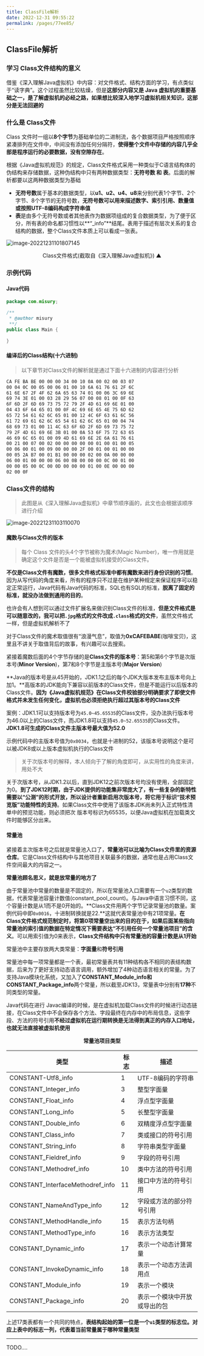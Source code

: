 ```yaml
---
title: ClassFile解析
date: 2022-12-31 09:55:22
permalink: /pages/77ee85/
---
```


## ClassFile解析

### 学习 Class文件结构的意义

借鉴《深入理解Java虚拟机》中内容：对文件格式、结构方面的学习，有点类似于“读字典”。这个过程虽然比较枯燥，但是**这部分内容又是 Java 虚拟机的重要基础之一，是了解虚拟机的必经之路，如果想比较深入地学习虚拟机相关知识，这部分是无法回避的**

### 什么是 Class文件

Class 文件时一组以**8个字节**为基础单位的二进制流，各个数据项目严格按照顺序紧凑排列在文件中，中间没有添加任何分隔符，**使得整个文件中存储的内容几乎全部是程序运行的必要数据，没有空隙存在**。

根据《Java虚拟机规范》的规定，Class文件格式采用一种类似于C语言结构体的伪结构来存储数据，这种伪结构中只有两种数据类型：**无符号数 和 表**。后面的解析都要以这两种数据类型为基础

* **无符号数**属于基本的数据类型，以**u1、u2、u4、u8**来分别代表1个字节、2个字节、8个字节的无符号数，**无符号数可以用来描述数字、索引引用、数量值或按照UTF-8编码构成字符串值**
* **表**是由多个无符号数或者其他表作为数据项组成的复合数据类型，为了便于区分，所有表的命名都习惯性以**“_info”**结尾。表用于描述有层次关系的复合结构的数据，整个Class文件本质上可以看成一张表。

![image-20221231101807145](https://cdn.staticaly.com/gh/M1sury/image-store@master/image-20221231101807145.png)

<p align="center">Class文件格式(截取自《深入理解Java虚拟机》) ▲</p>

### 示例代码

#### Java代码

```java
package com.misury;

/**
 * @author misury
 **/
public class Main {
    
}
```

#### 编译后的Class结构(十六进制)

> 以下章节对Class文件的解析就是通过下面十六进制的内容进行分析

```bash
CA FE BA BE 00 00 00 34 00 10 0A 00 02 00 03 07 
00 04 0C 00 05 00 06 01 00 10 6A 61 76 61 2F 6C 
61 6E 67 2F 4F 62 6A 65 63 74 01 00 06 3C 69 6E 
69 74 3E 01 00 03 28 29 56 07 00 08 01 00 0F 63 
6F 6D 2F 6D 69 73 75 72 79 2F 4D 61 69 6E 01 00 
04 43 6F 64 65 01 00 0F 4C 69 6E 65 4E 75 6D 62 
65 72 54 61 62 6C 65 01 00 12 4C 6F 63 61 6C 56 
61 72 69 61 62 6C 65 54 61 62 6C 65 01 00 04 74 
68 69 73 01 00 11 4C 63 6F 6D 2F 6D 69 73 75 72 
79 2F 4D 61 69 6E 3B 01 00 0A 53 6F 75 72 63 65 
46 69 6C 65 01 00 09 4D 61 69 6E 2E 6A 61 76 61 
00 21 00 07 00 02 00 00 00 00 00 01 00 01 00 05 
00 06 00 01 00 09 00 00 00 2F 00 01 00 01 00 00 
00 05 2A B7 00 01 B1 00 00 00 02 00 0A 00 00 00 
06 00 01 00 00 00 06 00 0B 00 00 00 0C 00 01 00 
00 00 05 00 0C 00 0D 00 00 00 01 00 0E 00 00 00 
02 00 0F
```

### Class文件的结构

> 此图是从《深入理解Java虚拟机》中章节顺序画的，此文也会根据该顺序进行介绍

![image-20221231103110070](https://cdn.staticaly.com/gh/M1sury/image-store@master/image-20221231103110070.png)

#### 魔数与Class文件的版本

> 每个 Class 文件的头4个字节被称为魔术(Magic Number)，唯一作用就是确定这个文件是否是一个能被虚拟机接受的Class文件。

**不仅是Class文件有魔数，很多文件格式标准中都有魔数来进行身份识别的习惯**。因为从写代码的角度来看，所有的程序只不过是在维护某种规定来保证程序可以稳定正常运行，Java代码有Java代码的标准，SQL也有SQL的标准，**脱离了固定的标准，就没办法做到通用的目的**。

也许会有人想到可以通过文件扩展名来做识别Class文件的标准，**但是文件格式是可以随意改的，我可以把`.jpg`格式的文件改成`.class`格式的文件**，虽然文件格式一样，但是虚拟机解析不了

对于Class文件的魔术取值很有“浪漫气息”，取值为**0xCAFEBABE**(咖啡宝贝)，这里且不讲关于取值背后的故事，有兴趣可以去搜索。

紧接着魔数后面的4个字节存储的是**Class文件的版本号**：第5和第6个字节是次版本号(**Minor Version**)，第7和8个字节是主版本号(**Major Version**)

**Java的版本号是从45开始的，JDK1.1之后的每个JDK大版本发布主版本号向上加1。**高版本的JDK能向下兼容以前版本的Class文件，但是不能运行以后版本的Class文件。**因为《Java虚拟机规范》在Class文件校验部分明确要求了即使文件格式并未发生任何变化，虚拟机也必须拒绝执行超过其版本号的Class文件**

案例：JDK1.1可以支持版本号为`45.0~45.65535`的Class文件，没办法执行版本号为46.0以上的Class文件，而JDK1.8可以支持`45.0~52.65535`的Class文件。**JDK1.8可生成的Class文件主版本号最大值为52.0**

示例代码中的主版本号值为`0x0034`，也就是十进制的52，该版本号说明这个是可以被JDK8或以上版本虚拟机执行的Class文件

> 关于次版本号的解释，本人倾向于了解的角度即可，从实用性的角度来讲，用处不大

关于次版本号，从JDK1.2以后，直到JDK12之前次版本号均没有使用，全部固定为0。**到了JDK12时期，由于JDK提供的功能集非常庞大了，有一些复杂的新特性需要以“公测”的形式开放，所以设计者重新启用次版本号，将它用于标识“技术预览版”功能特性的支持**。如果Class文件中使用了该版本JDK尚未列入正式特性清单中的预览功能，则必须把次 版本号标识为65535，以便Java虚拟机在加载类文件时能够区分出来。

#### 常量池

紧接着主次版本号之后就是常量池入口了，**常量池可以比喻为Class文件里的资源仓库**。它是Class文件结构中与其他项目关联最多的数据，通常也是占用Class文件空间最大的内容之一。

**常量池顾名思义，就是放常量的地方了**

由于常量池中常量的数量是不固定的，所以在常量池入口需要有一个`u2`类型的数据，代表常量池容量计数值(constant_pool_count)。与Java中语言习惯不同，这个容量计数是从1而不是0开始的。**Class文件用两个字节记录常量池的数量。案例代码中即`0x0016`，十进制转换就是22.**这就代表常量池中有21项常量。**在Class文件格式规范制定时，将第0项常量空出来的目的在于，如果后面某些指向常量池的索引值的数据在特定情况下需要表达“不引用任何一个常量池项目”的含义**。可以用索引值为0来表示，**Class文件结构中只有常量池的容量计数是从1开始**

常量池中主要存放两大类常量：**字面量**和**符号引用**

常量池中每一项常量都是一个表，最初常量表共有11种结构各不相同的表结构数据，后来为了更好支持动态语言调用，额外增加了4种动态语言相关的常量。为了支持Java模块化系统，又加入了**CONSTANT_Module_info和CONSTANT_Package_info**两个常量，所以截至JDK13，常量表中分别有**17种**不同类型的常量。

Java代码在进行 Javac编译的时候，是在虚拟机加载Class文件的时候进行动态链接，在Class文件中不会保存各个方法、字段最终在内存中的布局信息，这些字段、方法的符号引用**不经过虚拟机在运行期转换是无法得到真正的内存入口地址，也就无法直接被虚拟机使用**

<p align=center><strong>常量池项目类型</strong></p>

| 类型                             | 标志 | 描述                         |
| -------------------------------- | ---- | ---------------------------- |
| CONSTANT-Utf8_info               | 1    | UTF-8编码的字符串            |
| CONSTANT_Integer_info            | 3    | 整型字面量                   |
| CONSTANT_Float_info              | 4    | 浮点型字面量                 |
| CONSTANT_Long_info               | 5    | 长整型字面量                 |
| CONSTANT_Double_info             | 6    | 双精度浮点型字面量           |
| CONSTANT_Class_info              | 7    | 类或接口的符号引用           |
| CONSTANT_String_info             | 8    | 字符串类型字面量             |
| CONSTANT_Fieldref_info           | 9    | 字段的符号引用               |
| CONSTANT_Methodref_info          | 10   | 类中方法的符号引用           |
| CONSTANT_InterfaceMethodref_info | 11   | 接口中方法的符号引用         |
| CONSTANT_NameAndType_info        | 12   | 字段或方法的部分符号引用     |
| CONSTANT_MethodHandle_info       | 15   | 表示方法句柄                 |
| CONSTANT_MethodType_info         | 16   | 表示方法类型                 |
| CONSTANT_Dynamic_info            | 17   | 表示一个动态计算常量         |
| CONSTANT_InvokeDynamic_info      | 18   | 表示一个动态方法调用点       |
| CONSTANT_Module_info             | 19   | 表示一个模块                 |
| CONSTANT_Package_info            | 20   | 表示一个模块中开放或导出的包 |

上述17类表都有一个共同的特点，**表结构起始的第一位是一个`u1`类型的标志位。对应上表中的标志一列，代表着当前常量属于哪种常量类型**

---

TODO....
